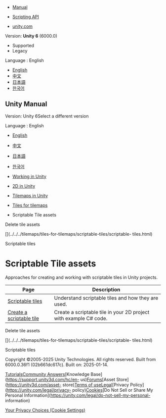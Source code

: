 [](https://docs.unity3d.com)

  * [Manual](../Manual/index.html)
  * [Scripting API](../ScriptReference/index.html)

  * [unity.com](https://unity.com/)

Version: **Unity 6** (6000.0)

  * Supported
  * Legacy

Language : English

  * [English](/Manual/tilemaps/tiles-for-tilemaps/scriptable-tiles/scriptable-tiles-landing.html)
  * [中文](/cn/current/Manual/tilemaps/tiles-for-tilemaps/scriptable-tiles/scriptable-tiles-landing.html)
  * [日本語](/ja/current/Manual/tilemaps/tiles-for-tilemaps/scriptable-tiles/scriptable-tiles-landing.html)
  * [한국어](/kr/current/Manual/tilemaps/tiles-for-tilemaps/scriptable-tiles/scriptable-tiles-landing.html)

[](https://docs.unity3d.com)

## Unity Manual

Version: Unity 6Select a different version

Language : English

  * [English](/Manual/tilemaps/tiles-for-tilemaps/scriptable-tiles/scriptable-tiles-landing.html)
  * [中文](/cn/current/Manual/tilemaps/tiles-for-tilemaps/scriptable-tiles/scriptable-tiles-landing.html)
  * [日本語](/ja/current/Manual/tilemaps/tiles-for-tilemaps/scriptable-tiles/scriptable-tiles-landing.html)
  * [한국어](/kr/current/Manual/tilemaps/tiles-for-tilemaps/scriptable-tiles/scriptable-tiles-landing.html)

  * [Working in Unity](../../../working-in-unity.html)
  * [2D in Unity](../../../Unity2D.html)
  * [Tilemaps in Unity](../../../tilemaps/tilemaps-landing.html)
  * [Tiles for tilemaps](../../../tilemaps/tiles-for-tilemaps/tiles-landing.html)
  * Scriptable Tile assets

[](../../../tilemaps/tiles-for-tilemaps/delete-tile-assets.html)

Delete tile assets

[](../../../tilemaps/tiles-for-tilemaps/scriptable-tiles/scriptable-
tiles.html)

Scriptable tiles

# Scriptable Tile assets

Approaches for creating and working with scriptable tiles in Unity projects.

**Page** | **Description**  
---|---  
[Scriptable tiles](scriptable-tiles.html) | Understand scriptable tiles and how they are used.  
[Create a scriptable tile](create-scriptable-tile.html) | Create a scriptable tile in your 2D project with example C# code.  
  
[](../../../tilemaps/tiles-for-tilemaps/delete-tile-assets.html)

Delete tile assets

[](../../../tilemaps/tiles-for-tilemaps/scriptable-tiles/scriptable-
tiles.html)

Scriptable tiles

Copyright ©2005-2025 Unity Technologies. All rights reserved. Built from
6000.0.36f1 (02b661dc617c). Built on: 2025-01-14.

[Tutorials](https://learn.unity.com/)[Community
Answers](https://answers.unity3d.com)[Knowledge
Base](https://support.unity3d.com/hc/en-
us)[Forums](https://forum.unity3d.com)[Asset Store](https://unity3d.com/asset-
store)[Terms of
use](https://docs.unity3d.com/Manual/TermsOfUse.html)[Legal](https://unity.com/legal)[Privacy
Policy](https://unity.com/legal/privacy-
policy)[Cookies](https://unity.com/legal/cookie-policy)[Do Not Sell or Share
My Personal Information](https://unity.com/legal/do-not-sell-my-personal-
information)

[Your Privacy Choices (Cookie Settings)](javascript:void\(0\);)

